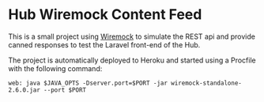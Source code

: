 # Hub Wiremock Content Feed

This is a small project using [Wiremock](http://wiremock.org/) to simulate the REST api and provide canned responses to test the Laravel front-end of the Hub.

The project is automatically deployed to Heroku and started using a Procfile with the following command:

```
web: java $JAVA_OPTS -Dserver.port=$PORT -jar wiremock-standalone-2.6.0.jar --port $PORT
```
